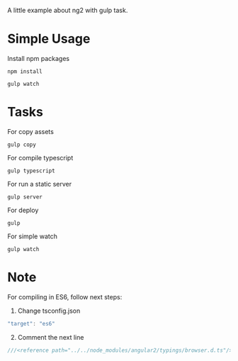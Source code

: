 A little example about ng2 with gulp task.

Simple Usage
====

Install npm packages
```shell
npm install

gulp watch
```

Tasks
====
For copy assets
```shell
gulp copy
```

For compile typescript
```shell
gulp typescript
```

For run a static server
```shell
gulp server
```

For deploy
```shell
gulp
```

For simple watch
```shell
gulp watch
```

Note
====
For compiling in ES6, follow next steps:

1. Change tsconfig.json

```javascript
"target": "es6"
```

2. Comment the next line

```typescript
///<reference path="../../node_modules/angular2/typings/browser.d.ts"/>
```
